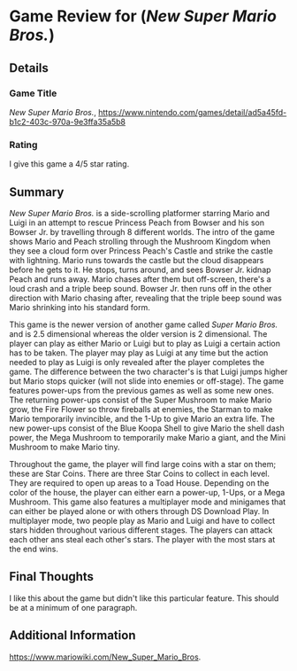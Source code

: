 # Game Review for (_New Super Mario Bros._)

## Details

### Game Title
_New Super Mario Bros._, https://www.nintendo.com/games/detail/ad5a45fd-b1c2-403c-970a-9e3ffa35a5b8

### Rating
I give this game a 4/5 star rating.

## Summary
_New Super Mario Bros._ is a side-scrolling platformer starring Mario and Luigi in an attempt to rescue Princess Peach from Bowser and his son Bowser Jr. by travelling through 8 different worlds. The intro of the game shows Mario and Peach strolling through the Mushroom Kingdom when they see a cloud form over Princess Peach's Castle and strike the castle with lightning. Mario runs towards the castle but the cloud disappears before he gets to it. He stops, turns around, and sees Bowser Jr. kidnap Peach and runs away. Mario chases after them but off-screen, there's a loud crash and a triple beep sound. Bowser Jr. then runs off in the other direction with Mario chasing after, revealing that the triple beep sound was Mario shrinking into his standard form.

This game is the newer version of another game called _Super Mario Bros._ and is 2.5 dimensional whereas the older version is 2 dimensional. The player can play as either Mario or Luigi but to play as Luigi a certain action has to be taken. The player may play as Luigi at any time but the action needed to play as Luigi is only revealed after the player completes the game. The difference between the two character's is that Luigi jumps higher but Mario stops quicker (will not slide into enemies or off-stage). The game features power-ups from the previous games as well as some new ones. The returning power-ups consist of the Super Mushroom to make Mario grow, the Fire Flower so throw fireballs at enemies, the Starman to make Mario temporarily invincible, and the 1-Up to give Mario an extra life. The new power-ups consist of the Blue Koopa Shell to give Mario the shell dash power, the Mega Mushroom to temporarily make Mario a giant, and the Mini Mushroom to make Mario tiny.

Throughout the game, the player will find large coins with a star on them; these are Star Coins. There are three Star Coins to collect in each level. They are required to open up areas to a Toad House. Depending on the color of the house, the player can either earn a power-up, 1-Ups, or a Mega Mushroom. This game also features a multiplayer mode and minigames that can either be played alone or with others through DS Download Play. In multiplayer mode, two people play as Mario and Luigi and have to collect stars hidden throughout various different stages. The players can attack each other ans steal each other's stars. The player with the most stars at the end wins.

## Final Thoughts
I like this about the game but didn't like this particular feature. This should be at a minimum of one paragraph.

## Additional Information
https://www.mariowiki.com/New_Super_Mario_Bros.

